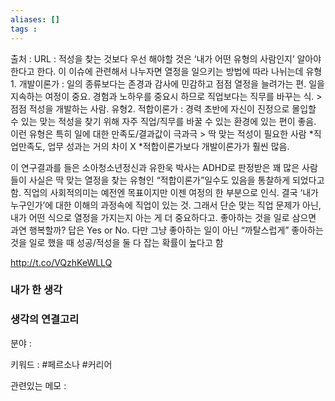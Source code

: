 ```yaml
---
aliases: []
tags :
---
```

출처 : 
URL : 
적성을 찾는 것보다 우선 해야할 것은 ‘내가 어떤 유형의 사람인지’ 알아야 한다고 한다. 이 이슈에 관련해서 나누자면 열정을 일으키는 방법에 따라 나뉘는데
유형1. 개발이론가 : 일의 종류보다는 존경과 감사에 민감하고 점점 열정을 늘려가는 편. 일을 지속하는 여정이 중요. 경험과 노하우를 중요시 하므로 직업보다는 직무를 바꾸는 식. > 점점 적성을 개발하는 사람.
유형2. 적합이론가 : 경력 초반에 자신이 진정으로 몰입할 수 있는 맞는 적성을 찾기 위해 자주 직업/직무를 바꿀 수 있는 환경에 있는 편이 좋음. 이런 유형은 특히 일에 대한 만족도/결과값이 극과극 > 딱 맞는 적성이 필요한 사람 
*직업만족도, 업무 성과는 거의 차이 X
*적합이론가보다 개발이론가가 훨씬 많음.

이 연구결과를 들은 소아청소년정신과 유한욱 박사는 ADHD로 판정받은 꽤 많은 사람들이 사실은 딱 맞는 열정을 찾는 유형인 “적합이론가”일수도 있음을 통찰하게 되었다고 함.
직업의 사회적의미는 예전엔 목표이지만 이젠 여정의 한 부분으로 인식. 결국 ‘내가 누구인가’에 대한 이해의 과정속에 직업이 있는 것. 그래서 단순 맞는 직업 문제가 아닌, 내가 어떤 식으로 열정을 가지는지 아는 게 더 중요하다고.
좋아하는 것을 일로 삼으면 과연 행복할까? 답은 Yes or No. 다만 그냥 좋아하는 일이 아닌 “까탈스럽게” 좋아하는 것을 일로 했을 때 성공/적성을 둘 다 잡는 확률이 높다고 함

http://t.co/VQzhKeWLLQ


### 내가 한 생각

### 생각의 연결고리
분야 : 

키워드 : #페르소나 #커리어 

관련있는 메모 : 
